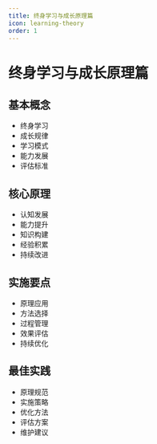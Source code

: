 ```yaml
---
title: 终身学习与成长原理篇
icon: learning-theory
order: 1
---
```


# 终身学习与成长原理篇

## 基本概念
- 终身学习
- 成长规律
- 学习模式
- 能力发展
- 评估标准

## 核心原理
- 认知发展
- 能力提升
- 知识构建
- 经验积累
- 持续改进

## 实施要点
- 原理应用
- 方法选择
- 过程管理
- 效果评估
- 持续优化

## 最佳实践
- 原理规范
- 实施策略
- 优化方法
- 评估方案
- 维护建议
